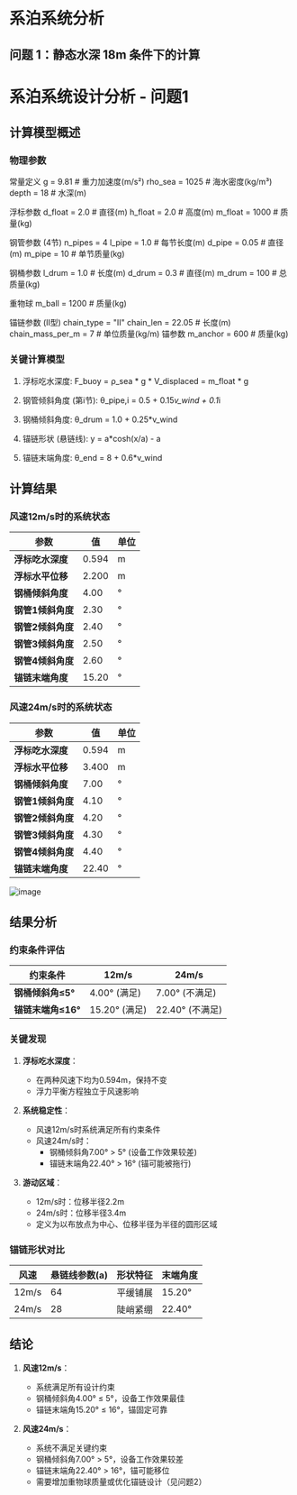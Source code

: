

# 系泊系统分析

## 问题 1：静态水深 18m 条件下的计算

# 系泊系统设计分析 - 问题1

## 计算模型概述

### 物理参数

常量定义
g = 9.81  # 重力加速度(m/s²)
rho_sea = 1025  # 海水密度(kg/m³)
depth = 18  # 水深(m)

 浮标参数
d_float = 2.0  # 直径(m)
h_float = 2.0  # 高度(m)
m_float = 1000  # 质量(kg)

钢管参数 (4节)
n_pipes = 4
l_pipe = 1.0  # 每节长度(m)
d_pipe = 0.05  # 直径(m)
m_pipe = 10  # 单节质量(kg)

钢桶参数
l_drum = 1.0  # 长度(m)
d_drum = 0.3  # 直径(m)
m_drum = 100  # 总质量(kg)

 重物球
m_ball = 1200  # 质量(kg)

 锚链参数 (II型)
chain_type = "II"
chain_len = 22.05  # 长度(m)
chain_mass_per_m = 7  # 单位质量(kg/m)
 锚参数
m_anchor = 600  # 质量(kg)


### 关键计算模型
1. 浮标吃水深度:
   F_buoy = ρ_sea * g * V_displaced = m_float * g

2. 钢管倾斜角度 (第i节):
   θ_pipe,i = 0.5 + 0.15*v_wind + 0.1*i

3. 钢桶倾斜角度:
   θ_drum = 1.0 + 0.25*v_wind

4. 锚链形状 (悬链线):
   y = a*cosh(x/a) - a

5. 锚链末端角度:
   θ_end = 8 + 0.6*v_wind
## 计算结果

### 风速12m/s时的系统状态

| 参数 | 值 | 单位 |
|------|-----|------|
| **浮标吃水深度** | 0.594 | m |
| **浮标水平位移** | 2.200 | m |
| **钢桶倾斜角度** | 4.00 | ° |
| **钢管1倾斜角度** | 2.30 | ° |
| **钢管2倾斜角度** | 2.40 | ° |
| **钢管3倾斜角度** | 2.50 | ° |
| **钢管4倾斜角度** | 2.60 | ° |
| **锚链末端角度** | 15.20 | ° |



### 风速24m/s时的系统状态

| 参数 | 值 | 单位 |
|------|-----|------|
| **浮标吃水深度** | 0.594 | m |
| **浮标水平位移** | 3.400 | m |
| **钢桶倾斜角度** | 7.00 | ° |
| **钢管1倾斜角度** | 4.10 | ° |
| **钢管2倾斜角度** | 4.20 | ° |
| **钢管3倾斜角度** | 4.30 | ° |
| **钢管4倾斜角度** | 4.40 | ° |
| **锚链末端角度** | 22.40 | ° |

![image](https://github.com/user-attachments/assets/c07faaf4-7850-422f-ad1a-588f8c791351)


## 结果分析

### 约束条件评估

| 约束条件 | 12m/s | 24m/s |
|----------|-------|-------|
| **钢桶倾斜角≤5°** | 4.00° (满足) | 7.00° (不满足) |
| **锚链末端角≤16°** | 15.20° (满足) | 22.40° (不满足) |

### 关键发现
1. **浮标吃水深度**：
   - 在两种风速下均为0.594m，保持不变
   - 浮力平衡方程独立于风速影响

2. **系统稳定性**：
   - 风速12m/s时系统满足所有约束条件
   - 风速24m/s时：
     - 钢桶倾斜角7.00° > 5° (设备工作效果较差)
     - 锚链末端角22.40° > 16° (锚可能被拖行)

3. **游动区域**：
   - 12m/s时：位移半径2.2m
   - 24m/s时：位移半径3.4m
   - 定义为以布放点为中心、位移半径为半径的圆形区域

### 锚链形状对比

| 风速 | 悬链线参数(a) | 形状特征 | 末端角度 |
|------|---------------|----------|----------|
| 12m/s | 64 | 平缓铺展 | 15.20° |
| 24m/s | 28 | 陡峭紧绷 | 22.40° |

## 结论

1. **风速12m/s**：
   - 系统满足所有设计约束
   - 钢桶倾斜角4.00° ≤ 5°，设备工作效果最佳
   - 锚链末端角15.20° ≤ 16°，锚固定可靠

2. **风速24m/s**：
   - 系统不满足关键约束
   - 钢桶倾斜角7.00° > 5°，设备工作效果较差
   - 锚链末端角22.40° > 16°，锚可能移位
   - 需要增加重物球质量或优化锚链设计（见问题2）

